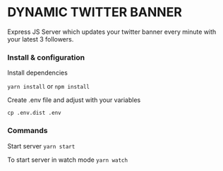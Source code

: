 # DYNAMIC TWITTER BANNER

Express JS Server which updates your twitter banner every minute with your latest 3 followers.


### Install & configuration
Install dependencies

`yarn install` or `npm install`

Create .env file and adjust with your variables

`cp .env.dist .env`

### Commands

Start server
`yarn start`

To start server in watch mode
`yarn watch`

